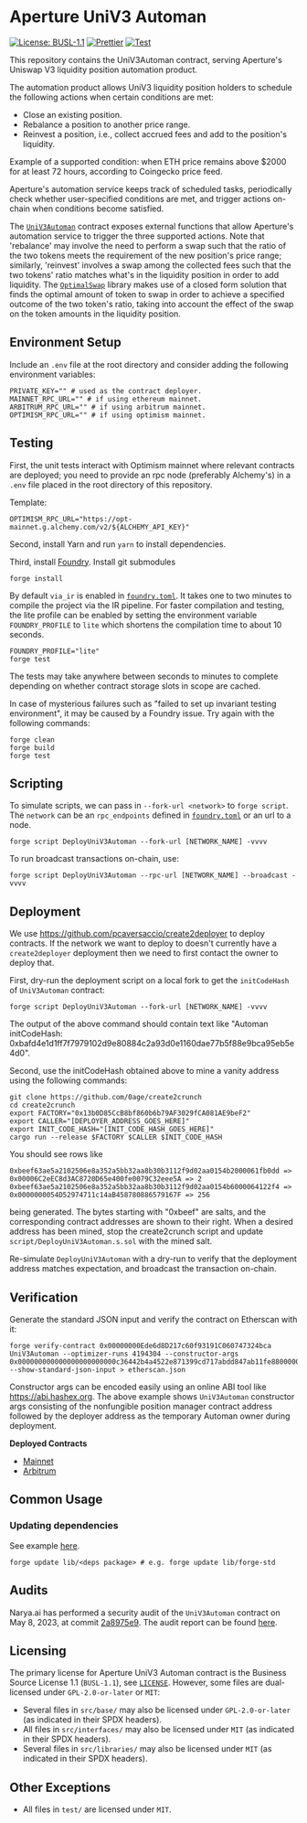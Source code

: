 # Aperture UniV3 Automan

[![License: BUSL-1.1](https://img.shields.io/badge/License-BUSL--1.1-yellow.svg)](https://opensource.org/licenses/BUSL-1.1)
[![Prettier](https://github.com/Aperture-Finance/uniswap-v3-automan/actions/workflows/prettier.yml/badge.svg)](https://github.com/Aperture-Finance/uniswap-v3-automan/actions/workflows/prettier.yml)
[![Test](https://github.com/Aperture-Finance/uniswap-v3-automan/actions/workflows/test.yml/badge.svg)](https://github.com/Aperture-Finance/uniswap-v3-automan/actions/workflows/test.yml)

This repository contains the UniV3Automan contract, serving Aperture's Uniswap V3 liquidity position automation product.

The automation product allows UniV3 liquidity position holders to schedule the following actions when certain conditions
are met:

- Close an existing position.
- Rebalance a position to another price range.
- Reinvest a position, i.e., collect accrued fees and add to the position's liquidity.

Example of a supported condition: when ETH price remains above $2000 for at least 72 hours, according to Coingecko price
feed.

Aperture's automation service keeps track of scheduled tasks, periodically check whether user-specified conditions are
met, and trigger actions on-chain when conditions become satisfied.

The [`UniV3Automan`](./src/UniV3Automan.sol) contract exposes external functions that allow Aperture's automation
service to trigger the three supported actions. Note that 'rebalance' may involve the need to perform a swap such that
the ratio of the two tokens meets the requirement of the new position's price range; similarly, 'reinvest' involves a
swap among the collected fees such that the two tokens' ratio matches what's in the liquidity position in order to add
liquidity. The [`OptimalSwap`](./src/libraries/OptimalSwap.sol) library makes use of a closed form solution that finds
the optimal amount of token to swap in order to achieve a specified outcome of the two token's ratio, taking into
account the effect of the swap on the token amounts in the liquidity position.

## Environment Setup

Include an `.env` file at the root directory and consider adding the following environment variables:

```shell
PRIVATE_KEY="" # used as the contract deployer.
MAINNET_RPC_URL="" # if using ethereum mainnet.
ARBITRUM_RPC_URL="" # if using arbitrum mainnet.
OPTIMISM_RPC_URL="" # if using optimism mainnet.
```

## Testing

First, the unit tests interact with Optimism mainnet where relevant contracts are deployed; you need to provide an rpc
node (preferably Alchemy's) in a `.env` file placed in the root directory of this repository.

Template:

```
OPTIMISM_RPC_URL="https://opt-mainnet.g.alchemy.com/v2/${ALCHEMY_API_KEY}"
```

Second, install Yarn and run `yarn` to install dependencies.

Third, install [Foundry](https://github.com/foundry-rs/foundry). Install git submodules

```shell
forge install
```

By default `via_ir` is enabled in [`foundry.toml`](foundry.toml). It takes one to two minutes to compile the project via
the IR pipeline. For faster compilation and testing, the lite profile can be enabled by setting the environment
variable `FOUNDRY_PROFILE` to `lite` which shortens the compilation time to about 10 seconds.

```shell
FOUNDRY_PROFILE="lite"
forge test
```

The tests may take anywhere between seconds to minutes to complete depending on whether contract storage slots in scope
are cached.

In case of mysterious failures such as "failed to set up invariant testing environment", it may be caused by a Foundry issue. Try again with the following commands:

```shell
forge clean
forge build
forge test
```

## Scripting

To simulate scripts, we can pass in `--fork-url <network>` to `forge script`. The `network` can be an
`rpc_endpoints` defined in [`foundry.toml`](foundry.toml) or an url to a node.

```shell
forge script DeployUniV3Automan --fork-url [NETWORK_NAME] -vvvv
```

To run broadcast transactions on-chain, use:

```shell
forge script DeployUniV3Automan --rpc-url [NETWORK_NAME] --broadcast -vvvv
```

## Deployment

We use https://github.com/pcaversaccio/create2deployer to deploy contracts. If the network we want to deploy to doesn't currently have a `create2deployer` deployment then we need to first contact the owner to deploy that.

First, dry-run the deployment script on a local fork to get the `initCodeHash` of `UniV3Automan` contract:

```shell
forge script DeployUniV3Automan --fork-url [NETWORK_NAME] -vvvv
```

The output of the above command should contain text like "Automan initCodeHash: 0xbafd4e1d1ff7f7979102d9e80884c2a93d0e1160dae77b5f88e9bca95eb5e4d0".

Second, use the initCodeHash obtained above to mine a vanity address using the following commands:

```shell
git clone https://github.com/0age/create2crunch
cd create2crunch
export FACTORY="0x13b0D85CcB8bf860b6b79AF3029fCA081AE9beF2"
export CALLER="[DEPLOYER_ADDRESS_GOES_HERE]"
export INIT_CODE_HASH="[INIT_CODE_HASH_GOES_HERE]"
cargo run --release $FACTORY $CALLER $INIT_CODE_HASH
```

You should see rows like
```
0xbeef63ae5a2102506e8a352a5bb32aa8b30b3112f9d02aa0154b2000061fb0dd => 0x00006C2eEC8d3AC8720D65e400fe0079C32eee5A => 2
0xbeef63ae5a2102506e8a352a5bb32aa8b30b3112f9d02aa0154b6000064122f4 => 0x0000000054D52974711c14aB458780886579167F => 256
```
being generated. The bytes starting with "0xbeef" are salts, and the corresponding contract addresses are shown to their right. When a desired address has been mined, stop the create2crunch script and update `script/DeployUniV3Automan.s.sol` with the mined salt.

Re-simulate `DeployUniV3Automan` with a dry-run to verify that the deployment address matches expectation, and broadcast the transaction on-chain.


## Verification

Generate the standard JSON input and verify the contract on Etherscan with it:

```shell
forge verify-contract 0x00000000Ede6d8D217c60f93191C060747324bca UniV3Automan --optimizer-runs 4194304 --constructor-args 0x000000000000000000000000c36442b4a4522e871399cd717abdd847ab11fe88000000000000000000000000beef63ae5a2102506e8a352a5bb32aa8b30b3112 --show-standard-json-input > etherscan.json
```

Constructor args can be encoded easily using an online ABI tool like https://abi.hashex.org. The above example shows `UniV3Automan` constructor args consisting of the nonfungible position manager contract address followed by the deployer address as the temporary Automan owner during deployment.

**Deployed Contracts**

* [Mainnet](https://etherscan.io/address/0x00000000ede6d8d217c60f93191c060747324bca)
* [Arbitrum](https://arbiscan.io/address/0x00000000ede6d8d217c60f93191c060747324bca)

## Common Usage

### Updating dependencies

See example [here](https://book.getfoundry.sh/projects/dependencies?highlight=update#updating-dependencies).

```shell
forge update lib/<deps package> # e.g. forge update lib/forge-std
```

## Audits

Narya.ai has performed a security audit of the `UniV3Automan` contract on May 8, 2023, at
commit [2a8975e9](https://github.com/Aperture-Finance/core-contracts/commit/2a8975e91e1371fa23b268b30c8959f95027dafb).
The audit report can be
found [here](https://github.com/NaryaAI/publications/blob/1468e568712d5e2aa9b0ecde0a16d3f9f1d715ef/Aperture%20UniV3Automan%20Report.pdf).

## Licensing

The primary license for Aperture UniV3 Automan contract is the Business Source License 1.1 (`BUSL-1.1`),
see [`LICENSE`](./LICENSE). However, some files are dual-licensed under `GPL-2.0-or-later` or `MIT`:

- Several files in `src/base/` may also be licensed under `GPL-2.0-or-later` (as indicated in their SPDX headers).
- All files in `src/interfaces/` may also be licensed under `MIT` (as indicated in their SPDX headers).
- Several files in `src/libraries/` may also be licensed under `MIT` (as indicated in their SPDX headers).

## Other Exceptions

- All files in `test/` are licensed under `MIT`.
